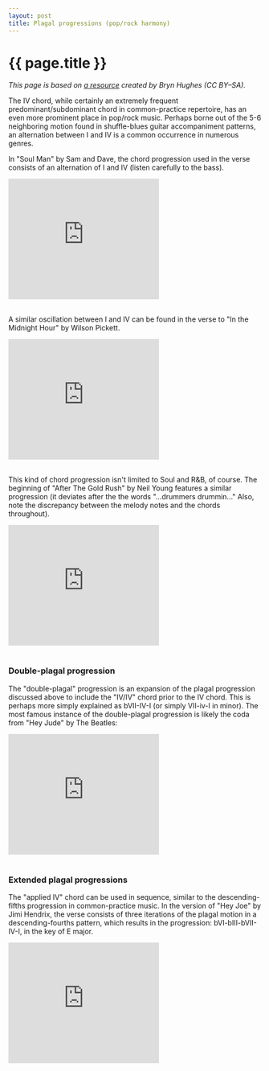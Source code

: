 ```yaml
---
layout: post
title: Plagal progressions (pop/rock harmony)
---
```


{{ page.title }}
================

*This page is based on [a resource](http://courses.brynhughes.org/mtc240/plagal-progressions/) created by Bryn Hughes (CC BY–SA).*

The IV chord, while certainly an extremely frequent predominant/subdominant chord in common-practice repertoire, has an even more prominent place in pop/rock music. Perhaps borne out of the 5-6 neighboring motion found in shuffle-blues guitar accompaniment patterns, an alternation between I and IV is a common occurrence in numerous genres. 

In "Soul Man" by Sam and Dave, the chord progression used in the verse consists of an alternation of I and IV (listen carefully to the bass).

<iframe width="300" height="240" src="http://www.youtube.com/embed/tLzWyIAfEL8?rel=0" frameborder="0"> </iframe><br/><br/>

A similar oscillation between I and IV can be found in the verse to "In the Midnight Hour" by Wilson Pickett.

<iframe width="300" height="240" src="http://www.youtube.com/embed/FGVGFfj7POA?rel=0" frameborder="0"> </iframe><br/><br/>

This kind of chord progression isn't limited to Soul and R&B, of course. The beginning of "After The Gold Rush" by Neil Young features a similar progression (it deviates after the the words "...drummers drummin..." Also, note the discrepancy between the melody notes and the chords throughout). 

<iframe width="300" height="240" src="http://www.youtube.com/embed/1e3m_T-NMOs?rel=0" frameborder="0"> </iframe><br/><br/>

### Double-plagal progression ###

The "double-plagal" progression is an expansion of the plagal progression discussed above to include the "IV/IV" chord prior to the IV chord. This is perhaps more simply explained as bVII-IV-I (or simply VII-iv-I in minor). The most famous instance of the double-plagal progression is likely the coda from "Hey Jude" by The Beatles:

<iframe width="300" height="240" src="http://www.youtube.com/embed/eDdI7GhZSQA?start=185" frameborder="0"> </iframe><br/><br/>

### Extended plagal progressions ###

The "applied IV" chord can be used in sequence, similar to the descending-fifths progression in common-practice music. In the version of "Hey Joe" by Jimi Hendrix, the verse consists of three iterations of the plagal motion in a descending-fourths pattern, which results in the progression: bVI-bIII-bVII-IV-I, in the key of E major.

<iframe width="300" height="240" src="http://www.youtube.com/embed/NyQzl9pML1s?rel=0" frameborder="0"> </iframe>